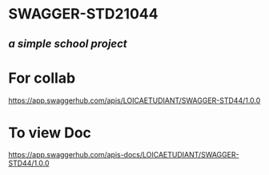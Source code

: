 # SWAGGER-STD21044
## _a simple school project_

# For collab
  https://app.swaggerhub.com/apis/LOICAETUDIANT/SWAGGER-STD44/1.0.0
# To view Doc 
https://app.swaggerhub.com/apis-docs/LOICAETUDIANT/SWAGGER-STD44/1.0.0
